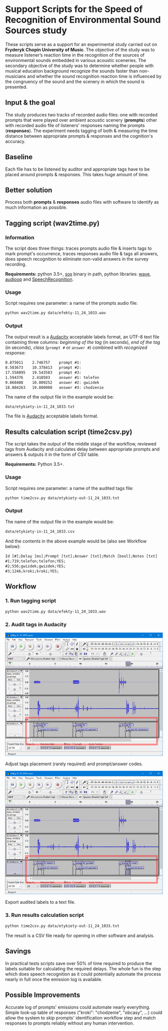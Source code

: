 # Support Scripts for the Speed of Recognition of Environmental Sound Sources study

These scripts serve as a support for an experimental study carried out on **Fryderyk Chopin University of Music**. The objective of the study was to measure listener’s reaction time in the recognition of the sources of environmental sounds embedded in various acoustic sceneries. The secondary objective of the study was to determine whether people with musical education background recognize the sounds faster than non-musicians and whether the sound recognition reaction time is influenced by the congruency of the sound and the scenery in which the sound is presented.

## Input & the goal

The study produces two tracks of recorded audio files: one with recorded prompts that were played over ambient acoustic scenery (**prompts**) other with recorded audio file of listeners' responses naming the prompts (**responses**). The experiment needs tagging of both & measuring the time distance between appropriate prompts & responses and the cognition's accuracy.

## Baseline

Each file has to be listened by auditor and appropriate tags have to be placed around prompts & responses. This takes huge amount of time.

## Better solution

Process both **prompts** & **responses** audio files with software to identify as much information as possible.

## Tagging script (wav2time.py)

### Information

The script does three things: traces prompts audio file & inserts tags to mark prompt's occurrence, traces responses audio file & tags all answers, does speech recognition to eliminate non-valid answers in the survey recording.

**Requirements:** python 3.5+, [sox](http://sox.sourceforge.net/sox.html) binary in path, python libraries: [wave](https://docs.python.org/3/library/wave.html), [audioop](https://docs.python.org/2/library/audioop.html) and [SpeechRecognition](https://pypi.python.org/pypi/SpeechRecognition/).

### Usage

Script requires one parameter: a name of the prompts audio file:

```bash
python wav2time.py data/efekty-11_24_1033.wav
```

### Output

The output result is a [Audacity](http://www.audacityteam.org/) acceptable labels format, an UTF-8 text file containing three columns: *beginning of the tag* (in seconds), *end of the tag*  (in seconds), *class* (`prompt #` or `answer #`) combined with *recognized response*:

```
0.875011	2.746757	prompt #1:
8.503673	10.378413	prompt #2:
17.558095	19.543583	prompt #3:
1.594376	2.418503	answer #1: telefon
9.060408	10.009252	answer #2: gwizdek
18.804263	19.800000	answer #3: chodzenie
```

The name of the output file in the example would be:

```bash
data/etykiety-in-11_24_1033.txt
```

The file is [Audacity](http://www.audacityteam.org/) acceptable labels format.

## Results calculation script (time2csv.py)

The script takes the output of the middle stage of the workflow, reviewed tags from Audacity and calculates delay between appropriate prompts and answers & outputs it in the form of CSV table.

**Requirements:** Python 3.5+.

### Usage

Script requires one parameter: a name of the audited tags file:

```bash
python time2csv.py data/etykiety-out-11_24_1033.txt
```

### Output

The name of the output file in the example would be:

```bash
data/etykiety-in-11_24_1033.csv
```

And the contents in the above example would be (also see Workflow below):

```
Id [#];Delay [ms];Prompt [txt];Answer [txt];Match [bool];Notes [txt]
#1;719;telefon;telefon;YES;
#2;556;gwizdek;gwizdek;YES;
#3;1246;kroki;kroki;YES;
```

## Workflow

### 1. Run tagging script

```bash
python wav2time.py data/efekty-11_24_1033.wav
```

### 2. Audit tags in Audacity

![Alt text](/media/screenshot-1.png?raw=true "Optional Title")

Adjust tags placement (rarely required) and prompt/answer codes.

![Alt text](/media/screenshot-2.png?raw=true "Optional Title")

Export audited labels to a text file.

### 3. Run results calculation script

```bash
python time2csv.py data/etykiety-out-11_24_1033.txt
```

The result is a CSV file ready for opening in other software and analysis.

## Savings

In practical tests scripts save over 50% of time required to produce the labels suitable for calculating the required delays. The whole fun is the step which does speech recognition as it could potentially automate the process nearly in full once the emission log is available.

## Possible Improvements

Accurate log of prompts' emissions could automate nearly everything. Simple look-up table of responses ("kroki": "chodzenie", "obcasy", ...) could allow the system to skip prompts' identification workflow step and match responses to prompts reliably without any human intervention.